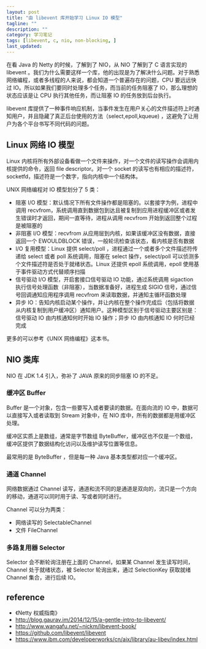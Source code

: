 ```yaml
---
layout: post
title: "由 libevent 库开始学习 Linux IO 模型"
tagline: ""
description: ""
category: 学习笔记
tags: [libevent, c, nio, non-blocking, ]
last_updated:
---
```


在看 Java 的 Netty 的时候，了解到了 NIO，从 NIO 了解到了 C 语言实现的 libevent 。我们为什么需要这样一个库，他的出现是为了解决什么问题。对于熟悉网络编程，或者多线程的人来说，都会知道一个普遍存在的问题，CPU 要远远快过 IO。所以如果我们要同时处理多个任务，而当前的任务阻塞了 IO，那么理想的状态应该是让 CPU 执行其他任务，而让阻塞 IO 的任务放到后台执行。

libevent 库提供了一种事件响应机制，当事件发生在用户关心的文件描述符上时通知用户，并且隐藏了真正后台使用的方法（select,epoll,kqueue) ，这避免了让用户为各个平台书写不同代码的问题。

## Linux 网络 IO 模型
Linux 内核将所有外部设备看做一个文件来操作，对一个文件的读写操作会调用内核提供的命令，返回 file descriptor。对一个 socket 的读写也有相应的描述符，socketfd，描述符是一个数字，指向内核中一个结构体。

UNIX 网络编程对 IO 模型划分了 5 类：

- 阻塞 I/O 模型：默认情况下所有文件操作都是阻塞的。以套接字为例，进程中调用 recvfrom，系统调用直到数据包到达且被复制到应用进程缓冲区或者发生错误时才返回，期间一直等待，进程从调用 recvfrom 开始到返回整个过程是被阻塞的
- 非阻塞 I/O 模型：recvfrom 从应用层到内核，如果该缓冲区没有数据，直接返回一个 EWOULDBLOCK 错误，一般轮讯检查该状态，看内核是否有数据
- I/O 复用模型：Linux 提供 select/poll ，进程通过一个或者多个文件描述符传递给 select 或者 poll 系统调用，阻塞在 select 操作，select/poll 可以侦测多个文件描述符是否处于就绪状态。Linux 还提供 epoll 系统调用，epoll 使用基于事件驱动方式代替顺序扫描
- 信号驱动 I/O 模型，开启套接口信号驱动 IO 功能，通过系统调用 sigaction 执行信号处理函数（非阻塞），当数据准备好，进程生成 SIGIO 信号，通过信号回调通知应用程序调用 recvfrom 来读取数据，并通知主循环函数处理
- 异步 IO：告知内核启动某个操作，并让内核在整个操作完成后（包括将数据从内核复制到用户缓冲区）通知用户。这种模型区别于信号驱动主要区别是：信号驱动 IO 由内核通知何时开始 IO 操作；异步 IO 由内核通知 IO 何时已经完成

更多的可以参考《UNIX 网络编程》这本书。

## NIO 类库
NIO 在 JDK 1.4 引入，弥补了 JAVA 原来的同步阻塞 IO 的不足。

### 缓冲区 Buffer
Buffer 是一个对象，包含一些要写入或者要读的数据。在面向流的 IO 中，数据可以直接写入或者读取到 Stream 对象中，在 NIO 库中，所有的数据都是用缓冲区处理。

缓冲区实质上是数组，通常是字节数组 ByteBuffer，缓冲区也不仅是一个数组，缓冲区提供了数据结构化访问以及维护读写位置等信息。

最常用的是 ByteBuffer ，但是每一种 Java 基本类型都对应一个缓冲区。

### 通道 Channel
网络数据通过 Channel 读写，通道和流不同的是通道是双向的，流只是一个方向的移动，通道可以同时用于读、写或者同时进行。

Channel 可以分为两类：

- 网络读写的 SelectableChannel
- 文件 FileChannel

### 多路复用器 Selector
Selector 会不断轮询注册在上面的 Channel，如果某 Channel 发生读写时间，Channel 处于就绪状态，被 Selector 轮询出来，通过 SelectionKey 获取就绪 Channel 集合，进行后续 IO。

## reference

- 《Netty 权威指南》
- <http://blog.gaurav.im/2014/12/15/a-gentle-intro-to-libevent/>
- <http://www.wangafu.net/~nickm/libevent-book/>
- <https://github.com/libevent/libevent>
- <https://www.ibm.com/developerworks/cn/aix/library/au-libev/index.html>

